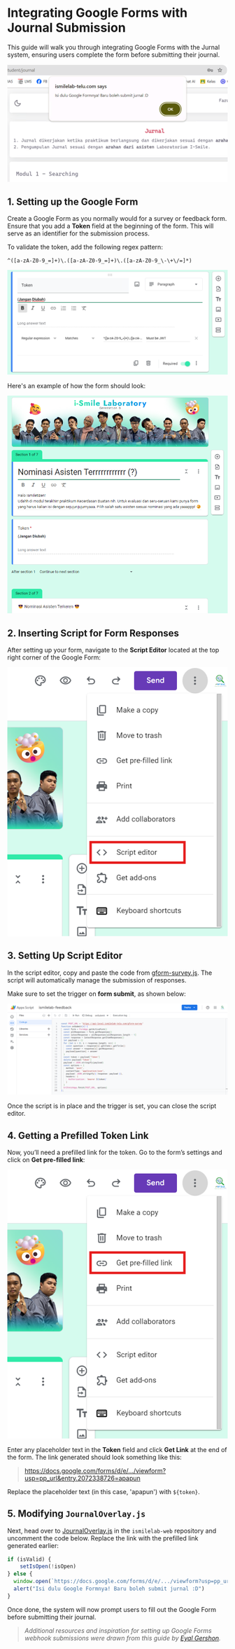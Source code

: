 # Integrating Google Forms with Journal Submission

This guide will walk you through integrating Google Forms with the Jurnal system, ensuring users complete the form before submitting their journal.

![Google Form Intro](./img/form_intro.png)

## 1. Setting up the Google Form

Create a Google Form as you normally would for a survey or feedback form. Ensure that you add a **Token** field at the beginning of the form. This will serve as an identifier for the submission process. 

To validate the token, add the following regex pattern: 
```
^([a-zA-Z0-9_=]+)\.([a-zA-Z0-9_=]+)\.([a-zA-Z0-9_\-\+\/=]*)
```

![Google Form Regex](./img/form_regex.png)


Here's an example of how the form should look:

![Google Form Intro](./img/form_token.png)

## 2. Inserting Script for Form Responses

After setting up your form, navigate to the **Script Editor** located at the top right corner of the Google Form:

![Script Editor](./img/form_script_editor.png)

## 3. Setting Up Script Editor

In the script editor, copy and paste the code from [gform-survey.js](gform-survey.js). The script will automatically manage the submission of responses.

Make sure to set the trigger on **form submit**, as shown below:

![Form Code Example](./img/form_code.png)

Once the script is in place and the trigger is set, you can close the script editor.

## 4. Getting a Prefilled Token Link

Now, you’ll need a prefilled link for the token. Go to the form’s settings and click on **Get pre-filled link**:

![Prefilled Link](./img/form_prefill.png)

Enter any placeholder text in the **Token** field and click **Get Link** at the end of the form. The link generated should look something like this:
> https://docs.google.com/forms/d/e/.../viewform?usp=pp_url&entry.2072338726=apapun

Replace the placeholder text (in this case, 'apapun') with `${token}`.

## 5. Modifying `JournalOverlay.js`

Next, head over to [JournalOverlay.js](https://github.com/ismilelab-telu/ismilelab-web/blob/master/src/views/pages/student/Journal/JournalOverlay.js) in the `ismilelab-web` repository and uncomment the code below. Replace the link with the prefilled link generated earlier:

```js
if (isValid) {
    setIsOpen(!isOpen)
} else {
  window.open(`https://docs.google.com/forms/d/e/.../viewform?usp=pp_url&entry.2072338726=${appToken}`)
  alert("Isi dulu Google Formnya! Baru boleh submit jurnal :D")
}
```

Once done, the system will now prompt users to fill out the Google Form before submitting their journal.

>_Additional resources and inspiration for setting up Google Forms webhook submissions were drawn from this guide by [Eyal Gershon](https://medium.com/@eyalgershon/sending-a-webhook-for-each-google-forms-submission-a0e73f72b397)._